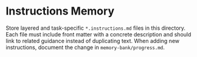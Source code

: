 # Instructions Memory

Store layered and task-specific `*.instructions.md` files in this directory. Each file must include front matter with a concrete description and should link to related guidance instead of duplicating text. When adding new instructions, document the change in `memory-bank/progress.md`.
